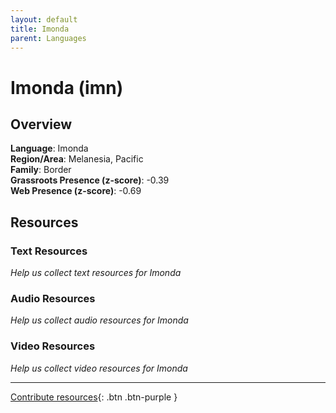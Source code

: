 ```yaml
---
layout: default
title: Imonda
parent: Languages
---
```


# Imonda (imn)

## Overview

**Language**: Imonda  
**Region/Area**: Melanesia, Pacific  
**Family**: Border  
**Grassroots Presence (z-score)**: -0.39  
**Web Presence (z-score)**: -0.69  

## Resources

### Text Resources
*Help us collect text resources for Imonda*

### Audio Resources
*Help us collect audio resources for Imonda*

### Video Resources
*Help us collect video resources for Imonda*

---

[Contribute resources](https://forms.office.com/e/1SfLJx3u1r){: .btn .btn-purple }
